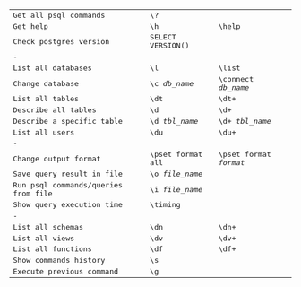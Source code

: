 <table style="font-family:monospace;">
    <tr>
        <td>Get all psql commands</td>
        <td>\?</td>
    </tr>
    <tr>
        <td>Get help</td>
        <td>\h</td>
        <td>\help</td>
    </tr>
    <tr>
        <td>Check postgres version</td>
        <td>SELECT VERSION()</td>
    </tr>
    <tr>
        <td>-</td>
    </tr>
    <tr>
        <td>List all databases</td>
        <td>\l</td>
        <td>\list</td>
    </tr>
    <tr>
        <td>Change database</td>
        <td>\c <i>db_name</i></td>
        <td>\connect <i>db_name</i></td>
    </tr>
    <tr>
        <td>List all tables</td>
        <td>\dt</td>
        <td>\dt+</td>
    </tr>
    <tr>
        <td>Describe all tables</td>
        <td>\d</td>
        <td>\d+</td>
    </tr>
    <tr>
        <td>Describe a specific table</td>
        <td>\d <i>tbl_name</i></td>
        <td>\d+ <i>tbl_name</i></td>
    </tr>
    <tr>
        <td>List all users</td>
        <td>\du</td>
        <td>\du+</td>
    </tr>
    <tr>
        <td>-</td>
    </tr>
    <tr>
        <td>Change output format</td>
        <td>\pset format all</td>
        <td>\pset format <i>format</i></td>
    </tr>
    <tr>
        <td>Save query result in file</td>
        <td>\o <i>file_name</i></td>
    </tr>
    <tr>
        <td>Run psql commands/queries from file</td>
        <td>\i <i>file_name</i></td>
    </tr>
    <tr>
        <td>Show query execution time</td>
        <td>\timing</td>
    </tr>
    <tr>
        <td>-</td>
    </tr>
    <tr>
        <td>List all schemas</td>
        <td>\dn</td>
        <td>\dn+</td>
    </tr>
    <tr>
        <td>List all views</td>
        <td>\dv</td>
        <td>\dv+</td>
    </tr>
    <tr>
        <td>List all functions</td>
        <td>\df</td>
        <td>\df+</td>
    </tr>
    <tr>
        <td>Show commands history</td>
        <td>\s</td>
    </tr>
    <tr>
        <td>Execute previous command</td>
        <td>\g</td>
    </tr>
</table>